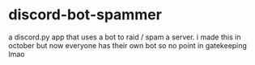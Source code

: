 # discord-bot-spammer
a discord.py app that uses a bot to raid / spam a server. i made this in october but now everyone has their own bot so no point in gatekeeping lmao
